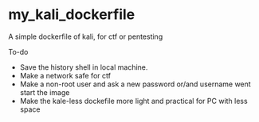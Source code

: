 # my_kali_dockerfile
A simple dockerfile of kali, for ctf or pentesting 


To-do
- Save the history shell in local machine.
- Make a network safe for ctf
- Make a non-root user and ask a new password or/and username went start the image
- Make the kale-less dockefile more light and practical for PC with less space
